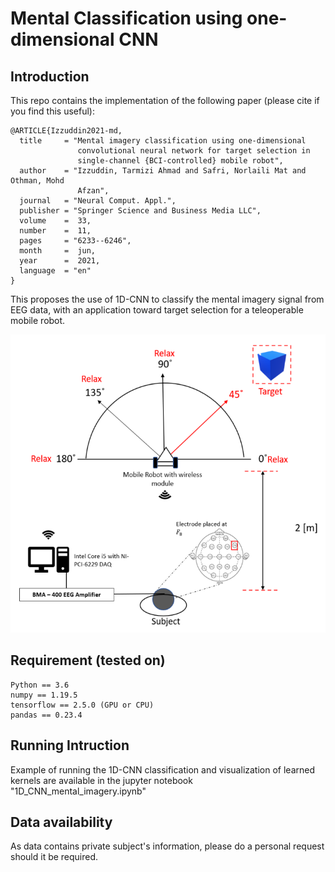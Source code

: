 # Mental Classification using one-dimensional CNN

## Introduction
This repo contains the implementation of the following paper (please cite if you find this useful):


```
@ARTICLE{Izzuddin2021-md,
  title     = "Mental imagery classification using one-dimensional
               convolutional neural network for target selection in
               single-channel {BCI-controlled} mobile robot",
  author    = "Izzuddin, Tarmizi Ahmad and Safri, Norlaili Mat and Othman, Mohd
               Afzan",
  journal   = "Neural Comput. Appl.",
  publisher = "Springer Science and Business Media LLC",
  volume    =  33,
  number    =  11,
  pages     = "6233--6246",
  month     =  jun,
  year      =  2021,
  language  = "en"
}
```

This proposes the use of 1D-CNN to classify the mental imagery signal from EEG data, with an application toward target selection for a teleoperable mobile robot.

<p align="center">
  <img width="522" height="477" src="https://github.com/TarmiziIzzuddin/1DCNN_Mental_Imagery/blob/main/NCAA-Diagram.png">
</p>

## Requirement (tested on)
```
Python == 3.6
numpy == 1.19.5
tensorflow == 2.5.0 (GPU or CPU)
pandas == 0.23.4
```

## Running Intruction

Example of running the 1D-CNN classification and visualization of learned kernels are available in the jupyter notebook "1D_CNN_mental_imagery.ipynb"

## Data availability

As data contains private subject's information, please do a personal request should it be required.


